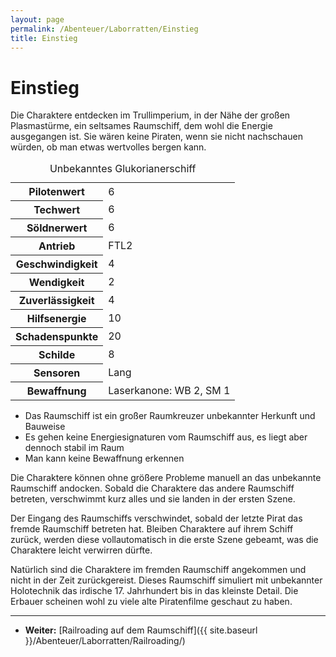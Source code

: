 ```yaml
---
layout: page
permalink: /Abenteuer/Laborratten/Einstieg
title: Einstieg
---
```


# Einstieg

Die Charaktere entdecken im Trullimperium, in der Nähe der großen Plasmastürme, ein seltsames Raumschiff, dem wohl die Energie ausgegangen ist. Sie wären keine Piraten, wenn sie nicht nachschauen würden, ob man etwas wertvolles bergen kann.

<table>
<caption>Unbekanntes Glukorianerschiff</caption>
<tbody>
<tr><th>Pilotenwert</th><td>6</td></tr>
<tr><th>Techwert</th><td>6</td></tr>
<tr><th>Söldnerwert</th><td>6</td></tr>
<tr><th>Antrieb</th><td>FTL2</td></tr>
<tr><th>Geschwindigkeit</th><td>4</td></tr>
<tr><th>Wendigkeit</th><td>2</td></tr>
<tr><th>Zuverlässigkeit</th><td>4</td></tr>
<tr><th>Hilfsenergie</th><td>10</td></tr>
<tr><th>Schadenspunkte</th><td>20</td></tr>
<tr><th>Schilde</th><td>8</td></tr>
<tr><th>Sensoren</th><td>Lang</td></tr>
<tr><th>Bewaffnung</th><td>Laserkanone: WB 2, SM 1</td></tr>
</tbody>
</table>

- Das Raumschiff ist ein großer Raumkreuzer unbekannter Herkunft und Bauweise
- Es gehen keine Energiesignaturen vom Raumschiff aus, es liegt aber dennoch stabil im Raum
- Man kann keine Bewaffnung erkennen

Die Charaktere können ohne größere Probleme manuell an das unbekannte Raumschiff andocken. Sobald die Charaktere das andere Raumschiff betreten, verschwimmt kurz alles und sie landen in der ersten Szene.

Der Eingang des Raumschiffs verschwindet, sobald der letzte Pirat das fremde Raumschiff betreten hat. Bleiben Charaktere auf ihrem Schiff zurück, werden diese vollautomatisch in die erste Szene gebeamt, was die Charaktere leicht verwirren dürfte.

Natürlich sind die Charaktere im fremden Raumschiff angekommen und nicht in der Zeit zurückgereist. Dieses Raumschiff simuliert mit unbekannter Holotechnik das irdische 17. Jahrhundert bis in das kleinste Detail. Die Erbauer scheinen wohl zu viele alte Piratenfilme geschaut zu haben.

***

- **Weiter:** [Railroading auf dem Raumschiff]({{ site.baseurl }}/Abenteuer/Laborratten/Railroading/)
